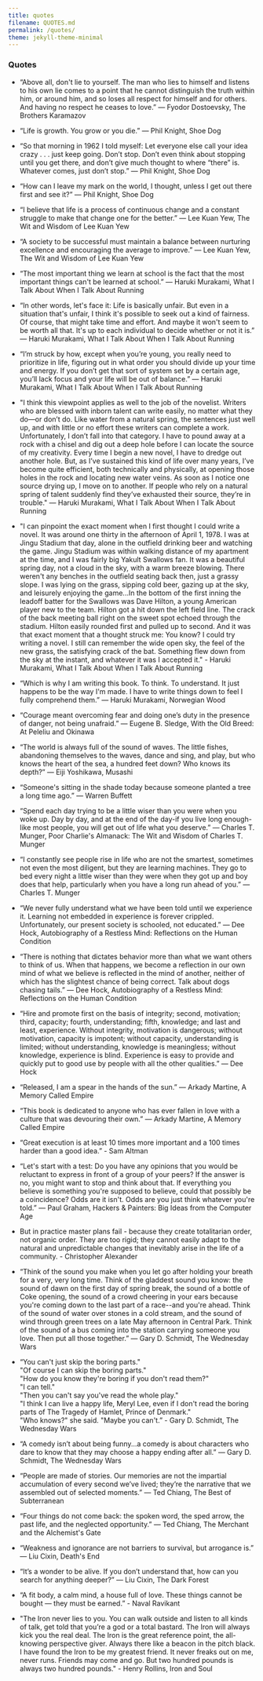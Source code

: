 ```yaml
---
title: quotes
filename: QUOTES.md
permalink: /quotes/
theme: jekyll-theme-minimal
---
```

### Quotes

* “Above all, don't lie to yourself. The man who lies to himself and listens to his own lie comes to a point that he cannot distinguish the truth within him, or around him, and so loses all respect for himself and for others. And having no respect he ceases to love.” ― Fyodor Dostoevsky, The Brothers Karamazov

* “Life is growth. You grow or you die.” ― Phil Knight, Shoe Dog

* “So that morning in 1962 I told myself: Let everyone else call your idea crazy . . . just keep going. Don’t stop. Don’t even think about stopping until you get there, and don’t give much thought to where “there” is. Whatever comes, just don’t stop.” ― Phil Knight, Shoe Dog

* “How can I leave my mark on the world, I thought, unless I get out there first and see it?” ― Phil Knight, Shoe Dog

* “I believe that life is a process of continuous change and a constant struggle to make that change one for the better.” ― Lee Kuan Yew, The Wit and Wisdom of Lee Kuan Yew

* “A society to be successful must maintain a balance between nurturing excellence and encouraging the average to improve.” ― Lee Kuan Yew, The Wit and Wisdom of Lee Kuan Yew

* “The most important thing we learn at school is the fact that the most important things can't be learned at school.” ― Haruki Murakami, What I Talk About When I Talk About Running

* “In other words, let's face it: Life is basically unfair. But even in a situation that's unfair, I think it's possible to seek out a kind of fairness. Of course, that might take time and effort. And maybe it won't seem to be worth all that. It's up to each individual to decide whether or not it is.” ― Haruki Murakami, What I Talk About When I Talk About Running

* “I’m struck by how, except when you’re young, you really need to prioritize in life, figuring out in what order you should divide up your time and energy. If you don’t get that sort of system set by a certain age, you’ll lack focus and your life will be out of balance.” ― Haruki Murakami, What I Talk About When I Talk About Running

* "I think this viewpoint applies as well to the job of the novelist. Writers who are blessed with inborn talent can write easily, no matter what they do—or don’t do. Like water from a natural spring, the sentences just well up, and with little or no effort these writers can complete a work. Unfortunately, I don’t fall into that category. I have to pound away at a rock with a chisel and dig out a deep hole before I can locate the source of my creativity. Every time I begin a new novel, I have to dredge out another hole. But, as I’ve sustained this kind of life over many years, I’ve become quite efficient, both technically and physically, at opening those holes in the rock and locating new water veins. As soon as I notice one source drying up, I move on to another. If people who rely on a natural spring of talent suddenly find they’ve exhausted their source, they’re in trouble." ― Haruki Murakami, What I Talk About When I Talk About Running

* "I can pinpoint the exact moment when I first thought I could write a novel. It was around one thirty in the afternoon of April 1, 1978. I was at Jingu Stadium that day, alone in the outfield drinking beer and watching the game. Jingu Stadium was within walking distance of my apartment at the time, and I was fairly big Yakult Swallows fan. It was a beautiful spring day, not a cloud in the sky, with a warm breeze blowing. There weren't any benches in the outfield seating back then, just a grassy slope. I was lying on the grass, sipping cold beer, gazing up at the sky, and leisurely enjoying the game...In the bottom of the first inning the leadoff batter for the Swallows was Dave Hilton, a young American player new to the team. Hilton got a hit down the left field line. The crack of the back meeting ball right on the sweet spot echoed through the stadium. Hilton easily rounded first and pulled up to second. And it was that exact moment that a thought struck me: You know? I could try writing a novel. I still can remember the wide open sky, the feel of the new grass, the satisfying crack of the bat. Something flew down from the sky at the instant, and whatever it was I accepted it." - Haruki Murakami, What I Talk About When I Talk About Running

* “Which is why I am writing this book. To think. To understand. It just happens to be the way I'm made. I have to write things down to feel I fully comprehend them.” ― Haruki Murakami, Norwegian Wood

* “Courage meant overcoming fear and doing one’s duty in the presence of danger, not being unafraid.” ― Eugene B. Sledge, With the Old Breed: At Peleliu and Okinawa

* “The world is always full of the sound of waves. The little fishes, abandoning themselves to the waves, dance and sing, and play, but who knows the heart of the sea, a hundred feet down? Who knows its depth?” ― Eiji Yoshikawa, Musashi

* “Someone's sitting in the shade today because someone planted a tree a long time ago.” ― Warren Buffett

* “Spend each day trying to be a little wiser than you were when you woke up. Day by day, and at the end of the day-if you live long enough-like most people, you will get out of life what you deserve.” ― Charles T. Munger, Poor Charlie's Almanack: The Wit and Wisdom of Charles T. Munger

* “I constantly see people rise in life who are not the smartest, sometimes not even the most diligent, but they are learning machines. They go to bed every night a little wiser than they were when they got up and boy does that help, particularly when you have a long run ahead of you.” ― Charles T. Munger

* “We never fully understand what we have been told until we experience it. Learning not embedded in experience is forever crippled. Unfortunately, our present society is schooled, not educated.” ― Dee Hock, Autobiography of a Restless Mind: Reflections on the Human Condition

* “There is nothing that dictates behavior more than what we want others to think of us. When that happens, we become a reflection in our own mind of what we believe is reflected in the mind of another, neither of which has the slightest chance of being correct. Talk about dogs chasing tails.” ― Dee Hock, Autobiography of a Restless Mind: Reflections on the Human Condition

* “Hire and promote first on the basis of integrity; second, motivation; third, capacity; fourth, understanding; fifth, knowledge; and last and least, experience. Without integrity, motivation is dangerous; without motivation, capacity is impotent; without capacity, understanding is limited; without understanding, knowledge is meaningless; without knowledge, experience is blind. Experience is easy to provide and quickly put to good use by people with all the other qualities.” ― Dee Hock

* “Released, I am a spear in the hands of the sun.” ― Arkady Martine, A Memory Called Empire

* “This book is dedicated to anyone who has ever fallen in love with a culture that was devouring their own.” ― Arkady Martine, A Memory Called Empire

* “Great execution is at least 10 times more important and a 100 times harder than a good idea.” - Sam Altman

* “Let's start with a test: Do you have any opinions that you would be reluctant to express in front of a group of your peers? If the answer is no, you might want to stop and think about that. If everything you believe is something you're supposed to believe, could that possibly be a coincidence? Odds are it isn't. Odds are you just think whatever you're told.” ― Paul Graham, Hackers & Painters: Big Ideas from the Computer Age

* But in practice master plans fail - because they create totalitarian order, not organic order. They are too rigid; they cannot easily adapt to the natural and unpredictable changes that inevitably arise in the life of a community. - Christopher Alexander

* “Think of the sound you make when you let go after holding your breath for a very, very long time. Think of the gladdest sound you know: the sound of dawn on the first day of spring break, the sound of a bottle of Coke opening, the sound of a crowd cheering in your ears because you're coming down to the last part of a race--and you're ahead. Think of the sound of water over stones in a cold stream, and the sound of wind through green trees on a late May afternoon in Central Park. Think of the sound of a bus coming into the station carrying someone you love. Then put all those together.” ― Gary D. Schmidt, The Wednesday Wars

* “You can't just skip the boring parts."  
    "Of course I can skip the boring parts."  
    "How do you know they're boring if you don't read them?"  
    "I can tell."  
    "Then you can't say you've read the whole play."  
    "I think I can live a happy life, Meryl Lee, even if I don't read the boring parts of The Tragedy of Hamlet, Prince of Denmark."  
    "Who knows?" she said. "Maybe you can't.” - Gary D. Schmidt, The Wednesday Wars

* “A comedy isn’t about being funny...a comedy is about characters who dare to know that they may choose a happy ending after all.” ― Gary D. Schmidt, The Wednesday Wars

* “People are made of stories. Our memories are not the impartial accumulation of every second we’ve lived; they’re the narrative that we assembled out of selected moments.” ― Ted Chiang, The Best of Subterranean

* “Four things do not come back: the spoken word, the sped arrow, the past life, and the neglected opportunity.” ― Ted Chiang, The Merchant and the Alchemist's Gate

* “Weakness and ignorance are not barriers to survival, but arrogance is.” ― Liu Cixin, Death's End

* “It’s a wonder to be alive. If you don’t understand that, how can you search for anything deeper?” ― Liu Cixin, The Dark Forest

* “A fit body, a calm mind, a house full of love. These things cannot be bought — they must be earned.” - Naval Ravikant 

* "The Iron never lies to you. You can walk outside and listen to all kinds of talk, get told that you’re a god or a total bastard. The Iron will always kick you the real deal. The Iron is the great reference point, the all-knowing perspective giver. Always there like a beacon in the pitch black. I have found the Iron to be my greatest friend. It never freaks out on me, never runs. Friends may come and go. But two hundred pounds is always two hundred pounds." - Henry Rollins, Iron and Soul